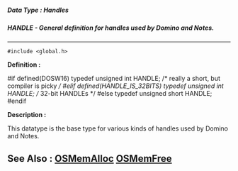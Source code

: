 ##### Data Type : Handles
##### HANDLE - General definition for handles used by Domino and Notes.
---
```
#include <global.h>
```

**Definition :**

#if defined(DOSW16)
 typedef unsigned int HANDLE; /* really a short, but compiler is picky */
#elif defined(HANDLE_IS_32BITS)
 typedef unsigned int HANDLE; /* 32-bit HANDLEs */
#else
 typedef unsigned short HANDLE;
#endif


**Description :**

This datatype is the base type for various kinds of handles used by Domino and Notes.


**See Also :**
[OSMemAlloc](/domino-c-api-docs/reference/Func/OSMemAlloc)
[OSMemFree](/domino-c-api-docs/reference/Func/OSMemFree)
---
